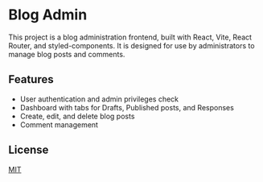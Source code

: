 # Blog Admin

This project is a blog administration frontend, built with React, Vite, React Router, and styled-components. It is designed for use by administrators to manage blog posts and comments.

## Features

- User authentication and admin privileges check
- Dashboard with tabs for Drafts, Published posts, and Responses
- Create, edit, and delete blog posts
- Comment management

## License

[MIT](https://choosealicense.com/licenses/mit/)